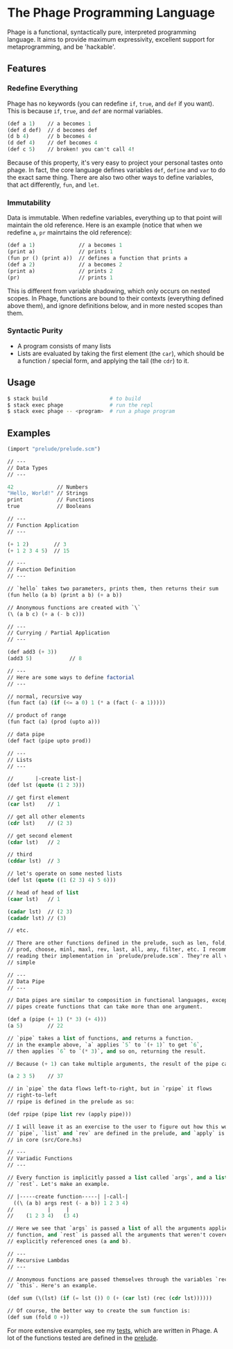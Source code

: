 # The Phage Programming Language

Phage is a functional, syntactically pure, interpreted programming language.
It aims to provide maximum expressivity, excellent support for metaprogramming,
and be 'hackable'.

## Features

### Redefine Everything

Phage has no keywords (you can redefine `if`, `true`, and `def` if you want). This is
because `if`, `true`, and `def` are normal variables.

```scheme
(def a 1)    // a becomes 1
(def d def)  // d becomes def
(d b 4)      // b becomes 4
(d def 4)    // def becomes 4
(def c 5)    // broken! you can't call 4!
```

Because of this property, it's very easy to project your personal tastes onto phage. In fact, the core language defines variables `def`, `define` and `var` to do the exact same thing. There are also two other ways to define variables, that act differently, `fun`, and `let`.

### Immutability

Data is immutable. When redefine variables, everything up to that point will
maintain the old reference. Here is an example (notice that when we redefine
`a`, `pr` mainrtains the old reference):

```scheme
(def a 1)              // a becomes 1
(print a)              // prints 1
(fun pr () (print a))  // defines a function that prints a
(def a 2)              // a becomes 2
(print a)              // prints 2
(pr)                   // prints 1
```

This is different from variable shadowing, which only occurs on nested scopes. In Phage, functions are bound to their contexts (everything defined above them), and ignore definitions below, and in more nested scopes than them.

### Syntactic Purity

* A program consists of many lists
* Lists are evaluated by taking the first element (the `car`), which should be a function / special form, and applying the tail (the `cdr`) to it.

## Usage

```bash
$ stack build                    # to build
$ stack exec phage               # run the repl
$ stack exec phage -- <program>  # run a phage program
```

## Examples

```scheme
(import "prelude/prelude.scm")

// ---
// Data Types
// ---

42              // Numbers
"Hello, World!" // Strings
print           // Functions
true            // Booleans

// ---
// Function Application
// ---

(+ 1 2)        // 3
(+ 1 2 3 4 5)  // 15

// ---
// Function Definition
// ---

// `hello` takes two parameters, prints them, then returns their sum
(fun hello (a b) (print a b) (+ a b))

// Anonymous functions are created with `\`
(\ (a b c) (+ a (- b c)))

// ---
// Currying / Partial Application
// ---

(def add3 (+ 3))
(add3 5)            // 8

// ---
// Here are some ways to define factorial
// ---

// normal, recursive way
(fun fact (a) (if (<= a 0) 1 (* a (fact (- a 1)))))

// product of range
(fun fact (a) (prod (upto a)))

// data pipe
(def fact (pipe upto prod))

// ---
// Lists
// ---

//       |-create list-|
(def lst (quote (1 2 3)))

// get first element
(car lst)    // 1

// get all other elements
(cdr lst)    // (2 3)

// get second element
(cdar lst)   // 2

// third
(cddar lst)  // 3

// let's operate on some nested lists
(def lst (quote ((1 (2 3) 4) 5 6)))

// head of head of list
(caar lst)   // 1

(cadar lst)  // (2 3)
(cadadr lst) // (3)

// etc.

// There are other functions defined in the prelude, such as len, fold, sum,
// prod, choose, minl, maxl, rev, last, all, any, filter, etc. I recommend
// reading their implementation in `prelude/prelude.scm`. They're all very
// simple

// ---
// Data Pipe
// ---

// Data pipes are similar to composition in functional languages, except that
// pipes create functions that can take more than one argument.

(def a (pipe (+ 1) (* 3) (+ 4)))
(a 5)        // 22

// `pipe` takes a list of functions, and returns a function.
// in the example above, `a` applies `5` to `(+ 1)` to get `6`,
// then applies `6` to `(* 3)`, and so on, returning the result. 

// Because (+ 1) can take multiple arguments, the result of the pipe can too

(a 2 3 5)    // 37

// in `pipe` the data flows left-to-right, but in `rpipe` it flows
// right-to-left
// rpipe is defined in the prelude as so:

(def rpipe (pipe list rev (apply pipe)))

// I will leave it as an exercise to the user to figure out how this works.
// `pipe`, `list` and `rev` are defined in the prelude, and `apply` is defined
// in core (src/Core.hs)

// ---
// Variadic Functions
// ---

// Every function is implicitly passed a list called `args`, and a list called
// `rest`. Let's make an example.

// |-----create function-----| |-call-|
  ((\ (a b) args rest (- a b)) 1 2 3 4)
//           |     |
//    (1 2 3 4)   (3 4)

// Here we see that `args` is passed a list of all the arguments applied to the
// function, and `rest` is passed all the arguments that weren't covered by the
// explicitly referenced ones (a and b).

// ---
// Recursive Lambdas
// ---

// Anonymous functions are passed themselves through the variables `rec` and
// `this`. Here's an example.

(def sum (\(lst) (if (= lst ()) 0 (+ (car lst) (rec (cdr lst))))))

// Of course, the better way to create the sum function is:
(def sum (fold 0 +))
```

For more extensive examples, see my [tests](test/eq.scm), which are written in Phage.
A lot of the functions tested are defined in the [prelude](prelude/prelude.scm).
